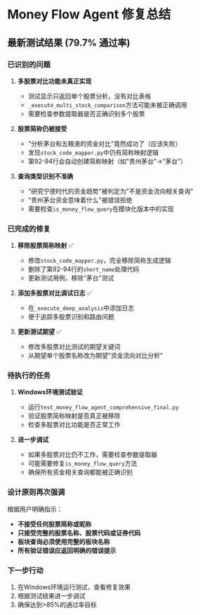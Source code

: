 # Money Flow Agent 修复总结

## 最新测试结果 (79.7% 通过率)

### 已识别的问题

1. **多股票对比功能未真正实现**
   - 测试显示只返回单个股票分析，没有对比表格
   - `_execute_multi_stock_comparison`方法可能未被正确调用
   - 需要检查参数提取器是否正确识别多个股票

2. **股票简称仍被接受**
   - "分析茅台和五粮液的资金对比"竟然成功了（应该失败）
   - 发现`stock_code_mapper.py`中仍有简称映射逻辑
   - 第92-94行会自动创建简称映射（如"贵州茅台"→"茅台"）

3. **查询类型识别不准确**
   - "研究宁德时代的资金趋势"被判定为"不是资金流向相关查询"
   - "贵州茅台资金意味着什么"被错误拒绝
   - 需要检查`is_money_flow_query`在模块化版本中的实现

### 已完成的修复

1. **移除股票简称映射** ✅
   - 修改`stock_code_mapper.py`，完全移除简称生成逻辑
   - 删除了第92-94行的`short_name`处理代码
   - 更新测试用例，移除"茅台"测试

2. **添加多股票对比调试日志** ✅
   - 在`_execute_deep_analysis`中添加日志
   - 便于追踪多股票识别和路由问题

3. **更新测试期望** ✅
   - 修改多股票对比测试的期望关键词
   - 从期望单个股票名称改为期望"资金流向对比分析"

### 待执行的任务

1. **Windows环境测试验证**
   - 运行`test_money_flow_agent_comprehensive_final.py`
   - 验证股票简称映射是否真正被移除
   - 检查多股票对比功能是否正常工作

2. **进一步调试**
   - 如果多股票对比仍不工作，需要检查参数提取器
   - 可能需要修复`is_money_flow_query`方法
   - 确保所有资金相关查询都能被正确识别

### 设计原则再次强调

根据用户明确指示：
- **不接受任何股票简称或昵称**
- **只接受完整的股票名称、股票代码或证券代码**
- **板块查询必须使用完整的板块名称**
- **所有验证错误应返回明确的错误提示**

### 下一步行动

1. 在Windows环境运行测试，查看修复效果
2. 根据测试结果进一步调试
3. 确保达到>85%的通过率目标